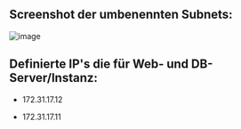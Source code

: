 ## Screenshot der umbenennten Subnets:

![image](https://github.com/user-attachments/assets/9ea11294-6f75-46a1-8cc5-4414d6b062f3)

## Definierte IP's die für Web- und DB-Server/Instanz:
- 172.31.17.12

- 172.31.17.11
